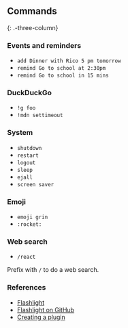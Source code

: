## Commands

{: .-three-column}

### Events and reminders

- `add Dinner with Rico 5 pm tomorrow`
- `remind Go to school at 2:30pm`
- `remind Go to school in 15 mins`

### DuckDuckGo

- `!g foo`
- `!mdn settimeout`

### System

- `shutdown`
- `restart`
- `logout`
- `sleep`
- `ejall`
- `screen saver`

### Emoji

- `emoji grin`
- `:rocket:`

### Web search

- `/react`

Prefix with `/` to do a web search.

### References

- [Flashlight](http://flashlight.nateparrott.com/)
- [Flashlight on GitHub](https://github.com/nate-parrott/Flashlight)
- [Creating a plugin](https://github.com/nate-parrott/Flashlight/wiki/Creating-a-Plugin)
